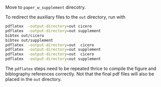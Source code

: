 Move to `paper_w_supplement` direcotry.

To redirect the auxiliary files to the `out` directory, run with
```bash
pdflatex  -output-directory=out cicero
pdflatex  -output-directory=out supplement
bibtex out/cicero
bibtex out/supplement
pdflatex  -output-directory=out  cicero
pdflatex  -output-directory=out supplement
pdflatex  -output-directory=out  cicero
pdflatex  -output-directory=out supplement

```
The `pdflatex` steps need to be repeated thrice  to compile the figure and biblography references correctly. Not that the final pdf files will also be placed in the `out` directory.



